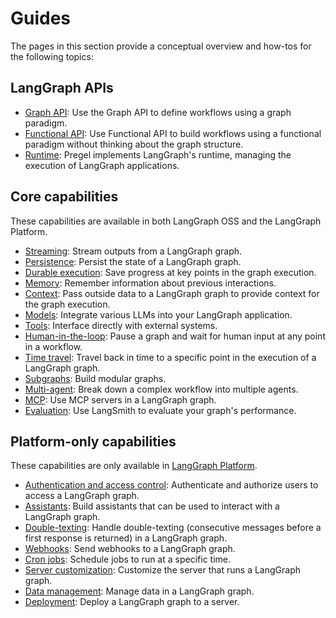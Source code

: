# Guides

The pages in this section provide a conceptual overview and how-tos for the following topics:

## LangGraph APIs

- [Graph API](../concepts/low_level.md): Use the Graph API to define workflows using a graph paradigm.
- [Functional API](../concepts/functional_api.md): Use Functional API to build workflows using a functional paradigm without thinking about the graph structure.
- [Runtime](../concepts/pregel.md): Pregel implements LangGraph's runtime, managing the execution of LangGraph applications.

## Core capabilities

These capabilities are available in both LangGraph OSS and the LangGraph Platform.

- [Streaming](../concepts/streaming.md): Stream outputs from a LangGraph graph.
- [Persistence](../concepts/persistence.md): Persist the state of a LangGraph graph.
- [Durable execution](../concepts/durable_execution.md): Save progress at key points in the graph execution.
- [Memory](../concepts/memory.md): Remember information about previous interactions.
- [Context](../agents/context.md): Pass outside data to a LangGraph graph to provide context for the graph execution.
- [Models](../agents/models.md): Integrate various LLMs into your LangGraph application.
- [Tools](../concepts/tools.md): Interface directly with external systems.
- [Human-in-the-loop](../concepts/human_in_the_loop.md): Pause a graph and wait for human input at any point in a workflow.
- [Time travel](../concepts/time-travel.md): Travel back in time to a specific point in the execution of a LangGraph graph.
- [Subgraphs](../concepts/subgraphs.md): Build modular graphs.
- [Multi-agent](../concepts/multi_agent.md): Break down a complex workflow into multiple agents.
- [MCP](../concepts/mcp.md): Use MCP servers in a LangGraph graph.
- [Evaluation](../agents/evals.md): Use LangSmith to evaluate your graph's performance.

## Platform-only capabilities

These capabilities are only available in [LangGraph Platform](../concepts/langgraph_platform.md).

- [Authentication and access control](../concepts/auth.md): Authenticate and authorize users to access a LangGraph graph.
- [Assistants](../concepts/assistants.md): Build assistants that can be used to interact with a LangGraph graph.
- [Double-texting](../concepts/double_texting.md): Handle double-texting (consecutive messages before a first response is returned) in a LangGraph graph.
- [Webhooks](../cloud/concepts/webhooks.md): Send webhooks to a LangGraph graph.
- [Cron jobs](../cloud/concepts/cron_jobs.md): Schedule jobs to run at a specific time.
- [Server customization](../how-tos/http/custom_lifespan.md): Customize the server that runs a LangGraph graph.
- [Data management](../cloud/concepts/data_storage_and_privacy.md): Manage data in a LangGraph graph.
- [Deployment](../concepts/deployment_options.md): Deploy a LangGraph graph to a server.
